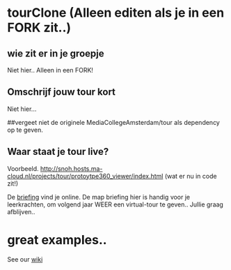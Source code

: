 # tourClone (Alleen editen als je in een FORK zit..)

## wie zit er in je groepje
Niet hier.. Alleen in een FORK!

## Omschrijf jouw tour kort 
Niet hier...

##vergeet niet de originele MediaCollegeAmsterdam/tour als dependency op te geven.

## Waar staat je tour live?
Voorbeeld.
http://snoh.hosts.ma-cloud.nl/projects/tour/protoytpe360_viewer/index.html
(wat er nu in code zit!)

De [briefing] vind je online.
De map briefing hier is handig voor je leerkrachten, om volgend jaar WEER een virtual-tour te geven..
Jullie graag afblijven..

# great examples..
See our [wiki]

[//]: # (These are reference links used in the body of this note and get stripped out when the markdown processor does its job. There is no need to format nicely because it shouldn't be seen. Thanks SO - http://stackoverflow.com/questions/4823468/store-comments-in-markdown-syntax)

   [wiki]: <https://github.com/MediacollegeAmsterdam/tour/wiki>
   [briefing]: <http://snoh.hosts.ma-cloud.nl/projects/tour/>
